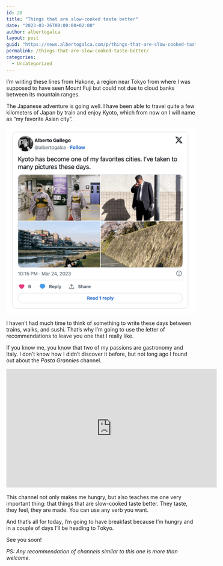 ```yaml
---
id: 28
title: "Things that are slow-cooked taste better"
date: "2023-03-26T09:00:00+02:00"
author: albertogalca
layout: post
guid: "https://news.albertogalca.com/p/things-that-are-slow-cooked-taste"
permalink: /things-that-are-slow-cooked-taste-better/
categories:
  - Uncategorized
---
```


I’m writing these lines from Hakone, a region near Tokyo from where I was supposed to have seen Mount Fuji but could not due to cloud banks between its mountain ranges.

The Japanese adventure is going well. I have been able to travel quite a few kilometers of Japan by train and enjoy Kyoto, which from now on I will name as “my favorite Asian city”.

![](/assets/images/posts/2023/12/9a57d21d-4391-479e-af9c-5996bb615c86_1184x1162-1024x1005.png)

I haven’t had much time to think of something to write these days between trains, walks, and sushi. That’s why I’m going to use the letter of recommendations to leave you one that I really like.

If you know me, you know that two of my passions are gastronomy and Italy. I don’t know how I didn’t discover it before, but not long ago I found out about the _Pasta Grannies_ channel.

<iframe allow="accelerometer; autoplay; clipboard-write; encrypted-media; gyroscope; picture-in-picture; web-share" allowfullscreen="" frameborder="0" height="315" loading="lazy" referrerpolicy="strict-origin-when-cross-origin" src="https://www.youtube.com/embed/WMCgV6lnT5Q?feature=oembed" title="91yr old Margherita makes 'cazzellitti' cavatelli and greens from Abruzzo | Pasta Grannies" width="560"></iframe>

This channel not only makes me hungry, but also teaches me one very important thing: that things that are slow-cooked taste better. They taste, they feel, they are made. You can use any verb you want.

And that’s all for today, I’m going to have breakfast because I’m hungry and in a couple of days I’ll be heading to Tokyo.

See you soon!

_PS: Any recommendation of channels similar to this one is more than welcome._
